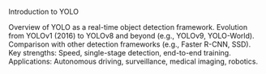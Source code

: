 Introduction to YOLO

Overview of YOLO as a real-time object detection framework.
Evolution from YOLOv1 (2016) to YOLOv8 and beyond (e.g., YOLOv9, YOLO-World).
Comparison with other detection frameworks (e.g., Faster R-CNN, SSD).
Key strengths: Speed, single-stage detection, end-to-end training.
Applications: Autonomous driving, surveillance, medical imaging, robotics.
